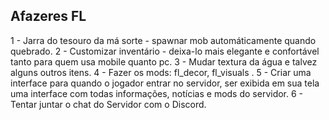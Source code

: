## Afazeres FL
 

1 - Jarra do tesouro da má sorte - spawnar mob automáticamente quando quebrado.
2 - Customizar inventário - deixa-lo mais elegante e confortável tanto para quem usa mobile quanto pc.
3 - Mudar textura da água e talvez alguns outros itens.
4 - Fazer os mods: fl_decor, fl_visuals .
5 - Criar uma interface para quando o jogador entrar no servidor, ser exibida em sua tela uma interface com todas informações, notícias e mods do servidor.
6 - Tentar juntar o chat do Servidor com o Discord.
